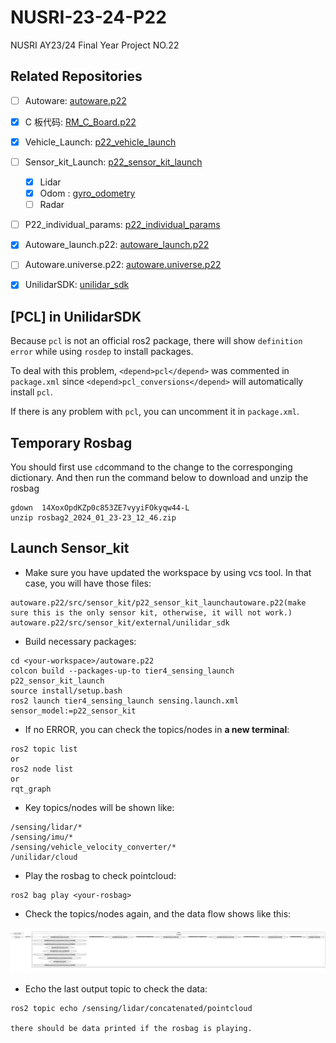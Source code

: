 # NUSRI-23-24-P22

NUSRI AY23/24 Final Year Project NO.22

## Related Repositories

* [ ] Autoware: [autoware.p22](https://github.com/TangLongbin/autoware.p22)
* [X] C 板代码: [RM_C_Board.p22](https://github.com/TangLongbin/RM_C_Board.p22)
* [X] Vehicle_Launch: [p22_vehicle_launch](https://github.com/NUSRI-P22/p22_vehicle_launch)
* [ ] Sensor_kit_Launch: [p22_sensor_kit_launch](https://github.com/NUSRI-P22/p22_sensor_kit_launch)

  * [X] Lidar
  * [X] Odom : [gyro_odometry](https://github.com/NUSRI-P22/gyro_odometry)
  * [ ] Radar
* [ ] P22_individual_params: [p22_individual_params](https://github.com/NUSRI-P22/p22_individual_params)
* [X] Autoware_launch.p22: [autoware_launch.p22](https://github.com/NUSRI-P22/autoware_launch.p22)
* [ ] Autoware.universe.p22: [autoware.universe.p22](https://github.com/NUSRI-P22/autoware.universe.p22)
* [X] UnilidarSDK: [unilidar_sdk](https://github.com/NUSRI-P22/unilidar_sdk)

## [PCL] in UnilidarSDK

Because `pcl` is not an official ros2 package, there will show `definition error` while using `rosdep` to install packages.

To deal with this problem, `<depend>pcl</depend>` was commented in `package.xml` since `<depend>pcl_conversions</depend>` will automatically install `pcl`.

If there is any problem with `pcl`, you can uncomment it in `package.xml`.

## Temporary Rosbag

You should first use ``cd``command to the change to the corresponging dictionary.
And then run the command below to download and unzip the rosbag

```shell
gdown  14XoxOpdKZp0c853ZE7vyyiFOkyqw44-L
unzip rosbag2_2024_01_23-23_12_46.zip
```

## Launch Sensor_kit

* Make sure you have updated the workspace by using vcs tool. In that case, you will have those files:

```shell
autoware.p22/src/sensor_kit/p22_sensor_kit_launchautoware.p22(make sure this is the only sensor kit, otherwise, it will not work.)
autoware.p22/src/sensor_kit/external/unilidar_sdk
```

* Build necessary packages:

```shell
cd <your-workspace>/autoware.p22
colcon build --packages-up-to tier4_sensing_launch p22_sensor_kit_launch
source install/setup.bash
ros2 launch tier4_sensing_launch sensing.launch.xml sensor_model:=p22_sensor_kit
```

* If no ERROR, you can check the topics/nodes in **a new terminal**:

```shell
ros2 topic list
or
ros2 node list
or
rqt_graph
```

* Key topics/nodes will be shown like:

```shell
/sensing/lidar/*
/sensing/imu/*
/sensing/vehicle_velocity_converter/*
/unilidar/cloud
```

* Play the rosbag to check pointcloud:

```shell
ros2 bag play <your-rosbag>
```

* Check the topics/nodes again, and the data flow shows like this:

![1706990627440](image/README/1706990627440.png)

* Echo the last output topic to check the data:

```shell
ros2 topic echo /sensing/lidar/concatenated/pointcloud

there should be data printed if the rosbag is playing.
```

